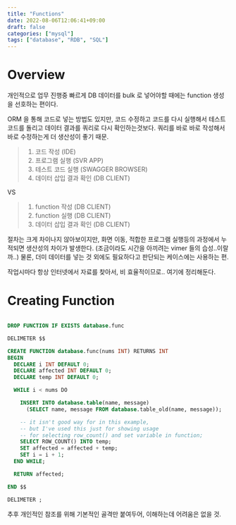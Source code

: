 ```yaml
---
title: "Functions"
date: 2022-08-06T12:06:41+09:00
draft: false
categories: ["mysql"]
tags: ["database", "RDB", "SQL"]
---
```


# Overview

개인적으로 업무 진행중 빠르게 DB 데이터를 bulk 로 넣어야할 때에는 function 생성을 선호하는 편이다.

ORM 을 통해 코드로 넣는 방법도 있지만, 코드 수정하고 코드를 다시 실행해서 테스트 코드를 돌리고 데이터 결과를 쿼리로 다시 확인하는것보다.
쿼리를 바로 바로 작성해서 바로 수정하는게 더 생산성이 좋기 때문.

> 1. 코드 작성 (IDE)
> 2. 프로그램 실행 (SVR APP)
> 3. 테스트 코드 실행 (SWAGGER BROWSER)
> 4. 데이터 삽입 결과 확인 (DB CLIENT)

VS

> 1. function 작성 (DB CLIENT)
> 2. function 실행 (DB CLIENT)
> 3. 데이터 삽입 결과 확인 (DB CLIENT)

절차는 크게 차이나지 않아보이지만, 화면 이동, 적합한 프로그램 실행등의 과정에서
누적되면 생산성의 차이가 발생한다. (조금이라도 시간을 아끼려는 vimer 들의 습성..이랄까..)
물론, 더미 데이터를 넣는 것 외에도 필요하다고 판단되는 케이스에는 사용하는 편.

작업시마다 항상 인터넷에서 자료를 찾아서, 비 효율적이므로.. 여기에 정리해둔다.

# Creating Function

```sql

DROP FUNCTION IF EXISTS database.func

DELIMETER $$

CREATE FUNCTION database.func(nums INT) RETURNS INT
BEGIN
  DECLARE i INT DEFAULT 0;
  DECLARE affected INT DEFAULT 0;
  DECLARE temp INT DEFAULT 0;

  WHILE i < nums DO

    INSERT INTO database.table(name, message)
      (SELECT name, message FROM database.table_old(name, message));

    -- it isn't good way for in this example,
    -- but I've used this just for showing usage
    -- for selecting row_count() and set variable in function;
    SELECT ROW_COUNT() INTO temp;
    SET affected = affected + temp;
    SET i = i + 1;
  END WHILE;

  RETURN affected;

END $$

DELIMETER ;

```

추후 개인적인 참조를 위해 기본적인 골격만 붙여두어, 이해하는데 어려움은 없을 것.

